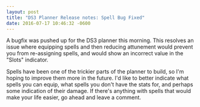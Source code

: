 ```yaml
---
layout: post
title: "DS3 Planner Release notes: Spell Bug Fixed"
date: 2016-07-17 10:46:32 -0600
---
```


A bugfix was pushed up for the DS3 planner this morning. This resolves an issue where equipping spells
and then reducing attunement would prevent you from re-assigning spells, and would show an incorrect
value in the "Slots" indicator.

Spells have been one of the trickier parts of the planner to build, so I'm hoping to improve them
more in the future. I'd like to better indicate what spells you can equip, what spells you don't have
the stats for, and perhaps some indication of their damage. If there's anything with spells that would
make your life easier, go ahead and leave a comment.
